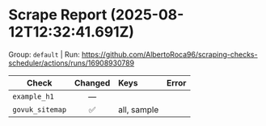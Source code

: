 # Scrape Report (2025-08-12T12:32:41.691Z)

Group: `default`  |  Run: https://github.com/AlbertoRoca96/scraping-checks-scheduler/actions/runs/16908930789

| Check | Changed | Keys | Error |
|---|:---:|:--|:--|
| `example_h1` | — |  |  |
| `govuk_sitemap` | ✅ | all, sample |  |
